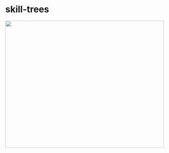 # skill-trees

<img src = "https://user-images.githubusercontent.com/62235737/214464146-3ca5a533-0d14-4fd1-87b2-aaa699ecb8e0.gif" width="500" height="400"/>
